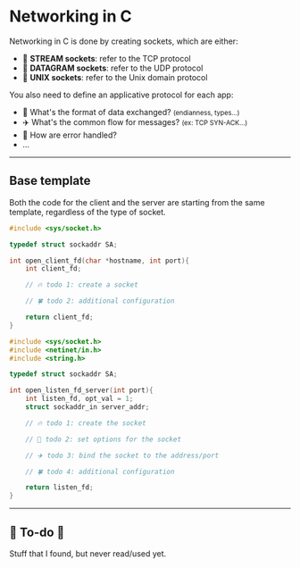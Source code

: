 # Networking in C

<div class="row row-cols-md-2 mt-4"><div>

Networking in C is done by creating sockets, which are either:

* 🌊 **STREAM sockets**: refer to the TCP protocol
* 🌾 **DATAGRAM sockets**: refer to the UDP protocol
* 🦆 **UNIX sockets**: refer to the Unix domain protocol
</div><div>

You also need to define an applicative protocol for each app:

* 📃 What's the format of data exchanged? <small>(endianness, types...)</small>
* ✈️️ What's the common flow for messages? <small>(ex: TCP SYN-ACK...)</small>
* 🥀 How are error handled?
* ...
</div></div>

<hr class="sep-both">

## Base template

<div class="row row-cols-md-2"><div>

Both the code for the client and the server are starting from the same template, regardless of the type of socket.

```c
#include <sys/socket.h>

typedef struct sockaddr SA;

int open_client_fd(char *hostname, int port){
    int client_fd;

    // 🔥 todo 1: create a socket

    // 🍀 todo 2: additional configuration

    return client_fd;
}
```
</div><div>

```c
#include <sys/socket.h>
#include <netinet/in.h>
#include <string.h>

typedef struct sockaddr SA;

int open_listen_fd_server(int port){
    int listen_fd, opt_val = 1;
    struct sockaddr_in server_addr;

    // 🔥 todo 1: create the socket

    // 🌹 todo 2: set options for the socket

    // ✈️ todo 3: bind the socket to the address/port

    // 🍀 todo 4: additional configuration

    return listen_fd;
}
```
</div></div>

<hr class="sep-both">

## 👻 To-do 👻

Stuff that I found, but never read/used yet.

<div class="row row-cols-md-2"><div>

</div><div>

</div></div>